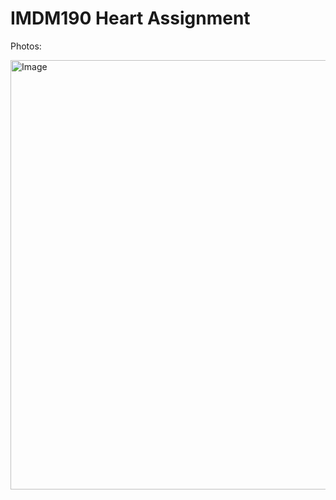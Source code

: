 # IMDM190 Heart Assignment

Photos:

<img width="687" alt="Image" src="https://github.com/user-attachments/assets/0bff3e48-aabb-417d-9478-24b569e4806b" />

